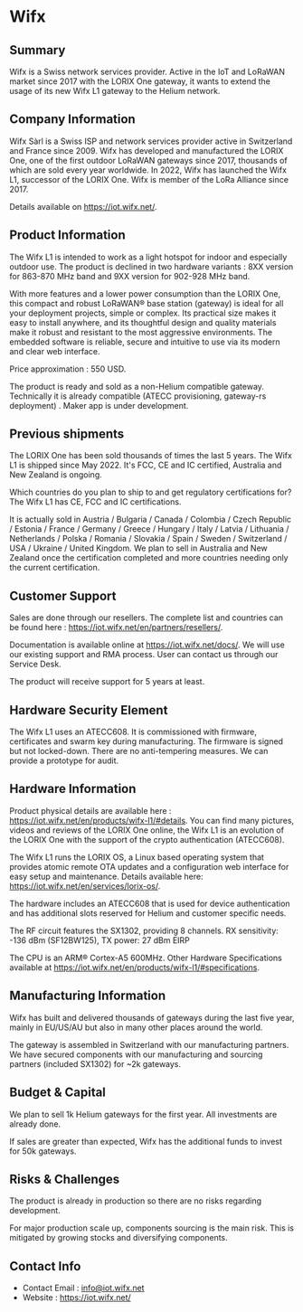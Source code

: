 # Wifx

## Summary

Wifx is a Swiss network services provider. Active in the IoT and LoRaWAN market since 2017 with the LORIX One gateway, it wants to extend the usage of its new Wifx L1 gateway to the Helium network.

## Company Information

Wifx Sàrl is a Swiss ISP and network services provider active in Switzerland and France since 2009. Wifx has developed and manufactured the LORIX One, one of the first outdoor LoRaWAN gateways since 2017, thousands of which are sold every year worldwide. In 2022, Wifx has launched the Wifx L1, successor of the LORIX One. Wifx is member of the LoRa Alliance since 2017.

Details available on https://iot.wifx.net/.

## Product Information

The Wifx L1 is intended to work as a light hotspot for indoor and especially outdoor use. The product is declined in two hardware variants : 8XX version for 863-870 MHz band and 9XX version for 902-928 MHz band.

With more features and a lower power consumption than the LORIX One, this compact and robust LoRaWAN® base station (gateway) is ideal for all your deployment projects, simple or complex. Its practical size makes it easy to install anywhere, and its thoughtful design and quality materials make it robust and resistant to the most aggressive environments. The embedded software is reliable, secure and intuitive to use via its modern and clear web interface.

Price approximation : 550 USD.

The product is ready and sold as a non-Helium compatible gateway. Technically it is already compatible (ATECC provisioning, gateway-rs deployment) . Maker app is under development.

## Previous shipments

The LORIX One has been sold thousands of times the last 5 years. The Wifx L1 is shipped since May 2022. It's FCC, CE and IC certified, Australia and New Zealand is ongoing.

Which countries do you plan to ship to and get regulatory certifications for?
The Wifx L1 has CE, FCC and IC certifications.

It is actually sold in Austria / Bulgaria / Canada / Colombia / Czech Republic / Estonia / France / Germany / Greece / Hungary / Italy / Latvia / Lithuania / Netherlands / Polska / Romania / Slovakia / Spain / Sweden / Switzerland / USA / Ukraine / United Kingdom. We plan to sell in Australia and New Zealand once the certification completed and more countries needing only the current certification.

## Customer Support

Sales are done through our resellers. The complete list and countries can be found here : https://iot.wifx.net/en/partners/resellers/.

Documentation is available online at https://iot.wifx.net/docs/. We will use our existing support and RMA process. User can contact us through our Service Desk.

The product will receive support for 5 years at least.

## Hardware Security Element

The Wifx L1 uses an ATECC608. It is commissioned with firmware, certificates and swarm key during manufacturing. The firmware is signed but not locked-down. There are no anti-tempering measures. We can provide a prototype for audit.

## Hardware Information

Product physical details are available here : https://iot.wifx.net/en/products/wifx-l1/#details. You can find many pictures, videos and reviews of the LORIX One online, the Wifx L1 is an evolution of the LORIX One with the support of the crypto authentication (ATECC608).

The Wifx L1 runs the LORIX OS, a Linux based operating system that provides atomic remote OTA updates and a configuration web interface for easy setup and maintenance. Details available here: https://iot.wifx.net/en/services/lorix-os/.

The hardware includes an ATECC608 that is used for device authentication and has additional slots reserved for Helium and customer specific needs.

The RF circuit features the SX1302, providing 8 channels. RX sensitivity: -136 dBm (SF12BW125), TX power: 27 dBm EIRP

The CPU is an ARM® Cortex-A5 600MHz. Other Hardware Specifications available at https://iot.wifx.net/en/products/wifx-l1/#specifications. 

## Manufacturing Information

Wifx has built and delivered thousands of gateways during the last five year, mainly in EU/US/AU but also in many other places around the world. 

The gateway is assembled in Switzerland with our manufacturing partners. We have secured components with our manufacturing and sourcing partners (included SX1302) for ~2k gateways.

## Budget & Capital

We plan to sell 1k Helium gateways for the first year. All investments are already done.

If sales are greater than expected, Wifx has the additional funds to invest for 50k gateways.

## Risks & Challenges

The product is already in production so there are no risks regarding development.

For major production scale up, components sourcing is the main risk. This is mitigated by growing stocks and diversifying components.

## Contact Info

- Contact Email : info@iot.wifx.net
- Website : https://iot.wifx.net/
